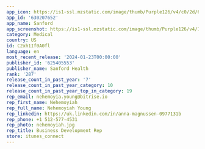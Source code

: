 ```yaml
---
app_icon: https://is1-ssl.mzstatic.com/image/thumb/Purple126/v4/c0/2d/67/c02d6730-f270-8ede-2c48-800e5cc46f88/AppIcon-1x_U007emarketing-0-10-0-85-220.png/1024x1024bb.png
app_id: '630207652'
app_name: Sanford
app_screenshot: https://is1-ssl.mzstatic.com/image/thumb/Purple126/v4/1f/32/fe/1f32fe98-acb2-1baa-3d55-8d288e70bb82/4a9f789a-c0b1-4c75-a6e1-4fd9e47a61b9_Simulator_Screen_Shot_-_iPhone_12_Pro_Max_-_2022-06-06_at_13.37.04.png/1284x2778bb.png
category: Medical
country: US
id: C2xh1If0A0fl
language: en
most_recent_release: '2024-01-23T00:00:00'
publisher_id: '625405553'
publisher_name: Sanford Health
rank: '287'
release_count_in_past_year: '7'
release_count_in_past_year_category: 10
release_count_in_past_year_top_in_category: 19
rep_email: nehemoyia.young@bitrise.io
rep_first_name: Nehemoyiah
rep_full_name: Nehemoyiah Young
rep_linkedin: https://uk.linkedin.com/in/anna-magnussen-0977131b
rep_phone: +1 512-577-4531
rep_photo: nehemoyiah.jpg
rep_title: Business Development Rep
store: itunes_connect
---
```

